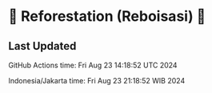 
# 🌳 Reforestation (Reboisasi) 🌲

## Last Updated

GitHub Actions time: Fri Aug 23 14:18:52 UTC 2024

Indonesia/Jakarta time: Fri Aug 23 21:18:52 WIB 2024
